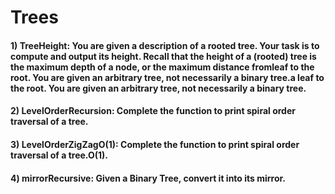 # Trees

#### 1) TreeHeight: You are given a description of a rooted tree. Your task is to compute and output its height. Recall that the height of a (rooted) tree is the maximum depth of a node, or the maximum distance fromleaf to the root. You are given an arbitrary tree, not necessarily a binary tree.a leaf to the root. You are given an arbitrary tree, not necessarily a binary tree.

#### 2) LevelOrderRecursion: Complete the function to print spiral order traversal of a tree.

#### 3) LevelOrderZigZagO(1): Complete the function to print spiral order traversal of a tree.O(1).

#### 4) mirrorRecursive: Given a Binary Tree, convert it into its mirror.

